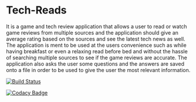 # Tech-Reads

It is a game and tech review application that allows a user to read or watch game reviews from multiple sources and the application should give an average rating based on the sources and see the latest tech news as well. The application is ment to be used at the users convenience  such as while having breakfast or even a relaxing read before bed and without the hassle of searching multiple sources to see if the game reviews are accurate. The application also asks the user some questions and the answers are saved onto a file in order to be used to give the user the most relevant information.

[![Build Status](https://app.bitrise.io/app/ec3388ff1e084b74/status.svg?token=S1vcbiIIsvsG54n9LiU2eQ)](https://app.bitrise.io/app/ec3388ff1e084b74)

[![Codacy Badge](https://api.codacy.com/project/badge/Grade/f3ae05f73ad749aaad68c997a80ffb73)](https://www.codacy.com/manual/AMadanlal/Tech-Reads?utm_source=github.com&amp;utm_medium=referral&amp;utm_content=AMadanlal/Tech-Reads&amp;utm_campaign=Badge_Grade)
